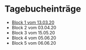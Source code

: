 # Tagebucheinträge
* [Block 1 vom 13.03.20](13.03.20.md)
* Block 2 vom 03.04.20
* Block 3 vom 15.05.20
* Block 4 vom 05.06.20
* Block 5 vom 06.06.20
